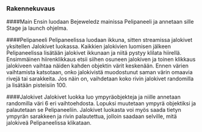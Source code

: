 ### Rakennekuvaus

####Main
Ensin luodaan Bejeweledz mainissa Pelipaneeli ja annetaan sille Stage ja launch ohjelma. 

####Pelipaneeli
Pelipaneelissa luodaan ikkuna, sitten streamissa jalokivet yksitellen Jalokivet luokassa. Kaikkien jalokivien luomisen jälkeen Pelipaneelissa lisätään jalokivet ikkunaan ja niitä pystyy klilata hiirellä. Ensimmäinen hiirenklikkaus etsii siihen osuneen jalokiven ja toinen klikkaus jalokiveen vaihtaa näiden kahden objektin värit keskenään. Ennen värien vaihtamista katsotaan, onko jalokivistä muodostunut saman värin omaavia rivejä tai sarakkeita. Jos näin on, vaihdetaan koko rivin jalokivet randomilla ja lisätään pisteisiin 100.

####Jalokivet
Jalokivet luokka luo ympyräobjekteja ja niille annetaan randomilla väri 6 eri vaihtoehdosta. Lopuksi muutetaan ympyrä objektiksi ja palautetaan se Pelipaneeliin. Jalokivet luokasta voi myös saada tietyn ympyrän sarakkeen ja rivin palautettua, jolloin saadaan selville, mitä jalokiveä Pelipaneelissa klikataan.



